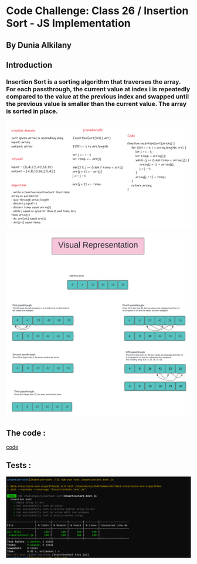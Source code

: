 # Code Challenge: Class 26 / Insertion Sort - JS Implementation

## By Dunia Alkilany


## Introduction


### Insertion Sort is a sorting algorithm that traverses the array. For each passthrough, the current value at index i is repeatedly compared to the value at the previous index and swapped until the previous value is smaller than the current value. The array is sorted in place.



![img](./images/code26a.png)





![img](./images/code26.png)




## The code :


[code](https://github.com/saleem-ux/401-data-structures-and-algorithms/blob/main/insertionSort/insertionSort.js)


## Tests :



![img](./images/test26.png)
